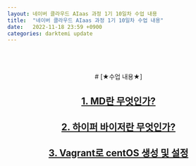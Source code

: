 ```yaml
---
layout: 네이버 클라우드 AIaas 과정 1기 10일차 수업 내용
title:  "네이버 클라우드 AIaas 과정 1기 10일차 수업 내용"
date:   2022-11-18 23:59 +0900
categories: darktemi update
---
```


<center>
<br><br><br>
# [★수업 내용★]<br>

## [1. MD란 무엇인가?]<br>

## [2. 하이퍼 바이저란 무엇인가?]<br>

## [3. Vagrant로 centOS 생성 및 설정]<br>
</center>

[★수업 내용★]: "https://github.com/darktemi/darktemi.github.io/issues/2#issue-1455705055.docx"
[1. MD란 무엇인가?]:darktemi.github.io/_posts/MD(MarkDown).markdown
[2. 하이퍼 바이저란 무엇인가?]:darktemi.github.io/_posts/Hypervisor.markdown
[3. Vagrant로 centOS 생성 및 설정]:darktemi.github.io/_posts/centOS.markdown